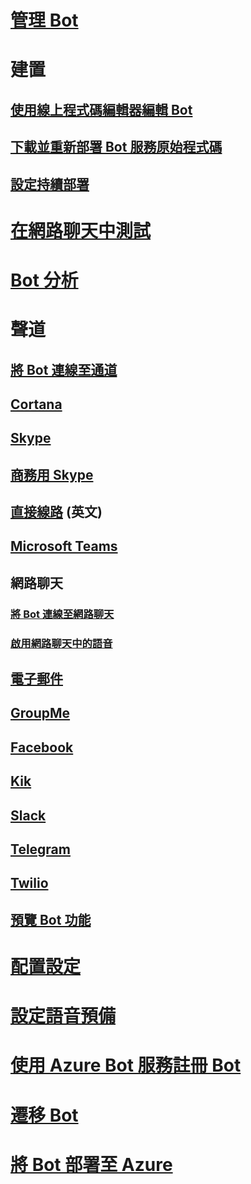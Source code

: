 # [管理 Bot](../bot-service-manage-overview.md)
# 建置
## [使用線上程式碼編輯器編輯 Bot](../bot-service-build-online-code-editor.md)
## [下載並重新部署 Bot 服務原始程式碼](../bot-service-build-download-source-code.md)
## [設定持續部署](../bot-service-build-continuous-deployment.md)
# [在網路聊天中測試](../bot-service-manage-test-webchat.md)
# [Bot 分析](../bot-service-manage-analytics.md)
# 聲道
## [將 Bot 連線至通道](../bot-service-manage-channels.md)
## [Cortana](../bot-service-channel-connect-cortana.md) 
## [Skype](../bot-service-channel-connect-skype.md)
## [商務用 Skype](../bot-service-channel-connect-skypeforbusiness.md)
## [直接線路](../bot-service-channel-connect-directline.md) \(英文\)
## [Microsoft Teams](https://msdn.microsoft.com/en-us/microsoft-teams/bots)
## 網路聊天
### [將 Bot 連線至網路聊天](../bot-service-channel-connect-webchat.md)
### [啟用網路聊天中的語音](../bot-service-channel-connect-webchat-speech.md)
## [電子郵件](../bot-service-channel-connect-email.md)
## [GroupMe](../bot-service-channel-connect-groupme.md) 
## [Facebook](../bot-service-channel-connect-facebook.md) 
## [Kik](../bot-service-channel-connect-kik.md) 
## [Slack](../bot-service-channel-connect-slack.md) 
## [Telegram](../bot-service-channel-connect-telegram.md) 
## [Twilio](../bot-service-channel-connect-twilio.md)
## [預覽 Bot 功能](../bot-service-channel-inspector.md)
# [配置設定](../bot-service-manage-settings.md)
# [設定語音預備](../bot-service-manage-speech-priming.md)
# [使用 Azure Bot 服務註冊 Bot](../bot-service-quickstart-registration.md)
# [遷移 Bot](../bot-service-migrate-bot.md)
# [將 Bot 部署至 Azure](../bot-builder-howto-deploy-azure.md)

